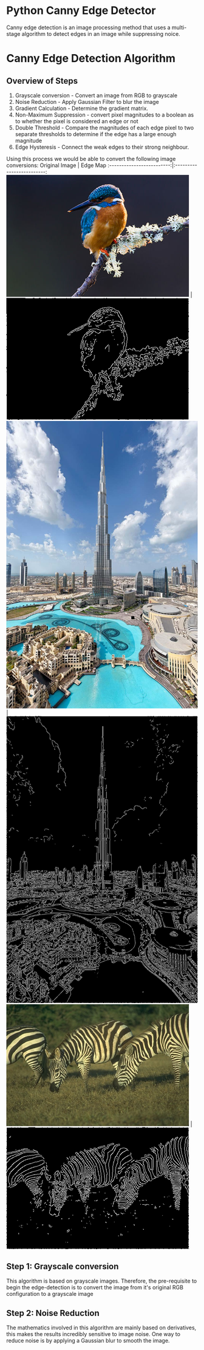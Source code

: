# Python Canny Edge Detector
Canny edge detection is an image processing method that uses a multi-stage algorithm to detect edges in an image while suppressing noice. 

# Canny Edge Detection Algorithm

## Overview of Steps
1)    Grayscale conversion - Convert an image from RGB to grayscale
2)    Noise Reduction - Apply Gaussian Filter to blur the image
3)    Gradient Calculation - Determine the gradient matrix.
4)    Non-Maximum Suppression - convert pixel magnitudes to a boolean as to whether the pixel is considered an edge or not
5)    Double Threshold - Compare the magnitudes of each edge pixel to two separate thresholds to determine if the edge has a large enough magnitude
6)    Edge Hysteresis -  Connect the weak edges to their strong neighbour.

Using this process we would be able to convert the following image conversions:
Original Image             |  Edge Map
:-------------------------:|:-------------------------:
![BlueBird Image normal](Images/BlueBird.jpg)  |  ![BlueBird Canny Edge](/Results/BlueBird_Result.png)
![Burj Khalifa normal](Images/BurjKhalifa.jpg)  |  ![Burj Khalifa Canny Edge](/Results/BurjKhalifa_Result.png)
![Zebra Image normal](Images/Zebra.jpg)  |  ![Zebra Canny Edge](/Results/Zebra_Result.png)

## Step 1: Grayscale conversion
This algorithm is based on grayscale images. Therefore, the pre-requisite to begin the edge-detection is to convert the image from it's original RGB configuration to a grayscale image

## Step 2: Noise Reduction
The mathematics involved in this algorithm are mainly based on derivatives, this makes the results incredibly sensitive to image noise. One way to reduce noise is by applying a Gaussian blur to smooth the image. 
  
